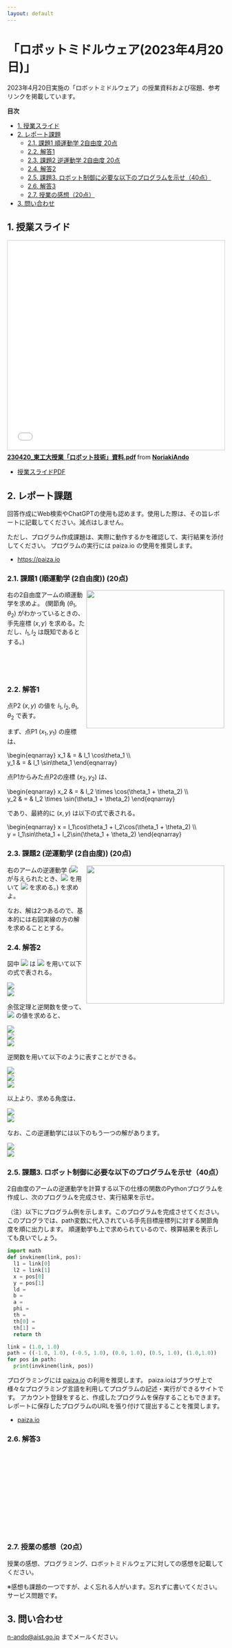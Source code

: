 ```yaml
---
layout: default
---
```

<script type="text/x-mathjax-config">MathJax.Hub.Config({tex2jax:{inlineMath:[['\$','\$'],['\\(','\\)']],processEscapes:true},CommonHTML: {matchFontHeight:false}});</script>
<script type="text/javascript" async src="https://cdnjs.cloudflare.com/ajax/libs/mathjax/2.7.1/MathJax.js?config=TeX-MML-AM_CHTML"></script>


<!-- ソースを見ようと思った君は賢いね！！でも、宿題は自力でやりましょう。-->

# 「ロボットミドルウェア(2023年4月20日)」

2023年4月20日実施の「ロボットミドルウェア」の授業資料および宿題、参考リンクを掲載しています。

**目次**

<!-- TOC -->

- [1. 授業スライド](#1-%E6%8E%88%E6%A5%AD%E3%82%B9%E3%83%A9%E3%82%A4%E3%83%89)
- [2. レポート課題](#2-%E3%83%AC%E3%83%9D%E3%83%BC%E3%83%88%E8%AA%B2%E9%A1%8C)
    - [2.1. 課題1 順運動学 2自由度 20点](#21-%E8%AA%B2%E9%A1%8C1-%E9%A0%86%E9%81%8B%E5%8B%95%E5%AD%A6-2%E8%87%AA%E7%94%B1%E5%BA%A6-20%E7%82%B9)
    - [2.2. 解答1](#22-%E8%A7%A3%E7%AD%941)
    - [2.3. 課題2 逆運動学 2自由度 20点](#23-%E8%AA%B2%E9%A1%8C2-%E9%80%86%E9%81%8B%E5%8B%95%E5%AD%A6-2%E8%87%AA%E7%94%B1%E5%BA%A6-20%E7%82%B9)
    - [2.4. 解答2](#24-%E8%A7%A3%E7%AD%942)
    - [2.5. 課題3. ロボット制御に必要な以下のプログラムを示せ（40点）](#25-%E8%AA%B2%E9%A1%8C3-%E3%83%AD%E3%83%9C%E3%83%83%E3%83%88%E5%88%B6%E5%BE%A1%E3%81%AB%E5%BF%85%E8%A6%81%E3%81%AA%E4%BB%A5%E4%B8%8B%E3%81%AE%E3%83%97%E3%83%AD%E3%82%B0%E3%83%A9%E3%83%A0%E3%82%92%E7%A4%BA%E3%81%9B40%E7%82%B9)
    - [2.6. 解答3](#26-%E8%A7%A3%E7%AD%943)
    - [2.7. 授業の感想（20点）](#27-%E6%8E%88%E6%A5%AD%E3%81%AE%E6%84%9F%E6%83%B320%E7%82%B9)
- [3. 問い合わせ](#3-%E5%95%8F%E3%81%84%E5%90%88%E3%82%8F%E3%81%9B)

<!-- /TOC -->

## 1. 授業スライド

<iframe src="//www.slideshare.net/slideshow/embed_code/key/74ywXAP8EaUn8S" width="595" height="485" frameborder="0" marginwidth="0" marginheight="0" scrolling="no" style="border:1px solid #CCC; border-width:1px; margin-bottom:5px; max-width: 100%;" allowfullscreen> </iframe> <div style="margin-bottom:5px"> <strong> <a href="//www.slideshare.net/NoriakiAndo/230420pdf" title="230420_東工大授業「ロボット技術」資料.pdf" target="_blank">230420_東工大授業「ロボット技術」資料.pdf</a> </strong> from <strong><a href="//www.slideshare.net/NoriakiAndo" target="_blank">NoriakiAndo</a></strong> </div>


* [授業スライドPDF](230420_Titech_RobotTechnology_Middleware.pdf)

## 2. レポート課題

回答作成にWeb検索やChatGPTの使用も認めます。使用した際は、その旨レポートに記載してください。減点はしません。

ただし、プログラム作成課題は、実際に動作するかを確認して、実行結果を添付してください。
プログラムの実行には paiza.io の使用を推奨します。

- https://paiza.io

### 2.1. 課題1 (順運動学 (2自由度)) (20点)
<img src="https://github.com/n-ando/titech_robotics/raw/master/figs/q0_fig1.png" align="right" width="320">

右の2自由度アームの順運動学を求めよ。
(関節角 $(\theta_1, \theta_2)$ がわかっているときの、手先座標 $(x, y)$ を求める。ただし、$l_1, l_2$ は既知であるとする。)

<br />
<br />
<br />

### 2.2. 解答1

<!--
<br />
<br />
<br />
<br />
<br />
<br />
<br />
<br />
<br />
<br />
<br />
-->

点P2 $(x, y)$ の値を $l_1, l_2, \theta_1, \theta_2$ で表す。

まず、点P1 $(x_1, y_1)$  の座標は、

\begin{eqnarray}
x_1 & = & l_1 \cos\theta_1 \\\\  
y_1 & = & l_1 \sin\theta_1
\end{eqnarray}

点P1からみた点P2の座標 $(x_2, y_2)$ は、


\begin{eqnarray}
x_2 & = & l_2 \times \cos(\theta_1 + \theta_2) \\\\  
y_2 & = & l_2 \times \sin(\theta_1 + \theta_2)
\end{eqnarray}

であり、最終的に $(x, y)$ は以下の式で表される。


\begin{eqnarray}
x = l_1\cos\theta_1 + l_2\cos(\theta_1 + \theta_2) \\\\  
y = l_1\sin\theta_1 + l_2\sin(\theta_1 + \theta_2)
\end{eqnarray}




### 2.3. 課題2 (逆運動学 (2自由度)) (20点)

<img src="https://github.com/n-ando/titech_robotics/raw/master/figs/q0_fig2.png" align="right" width="320">

右のアームの逆運動学 (<img src="https://latex.codecogs.com/gif.latex?(x,&space;y)"> が与えられたとき、<img src="https://latex.codecogs.com/gif.latex?l_1,&space;l_2"> を用いて
<img src="https://latex.codecogs.com/gif.latex?(\theta_1,&space;\theta_2)"> を求める。) を求めよ。

なお、解は2つあるので、基本的には右図実線の方の解を求めることとする。

### 2.4. 解答2

<!--
<br />
<br />
<br />
<br />
<br />
<br />
<br />
<br />
<br />
<br />
<br />
-->

図中 <img src="https://latex.codecogs.com/gif.latex?\theta_1,&space;\theta_2"> は <img src="https://latex.codecogs.com/gif.latex?\alpha,&space;\beta,&space;\phi"> を用いて以下の式で表される。

<!-- 使用しない
$$
\begin{eqnarray}
\theta_1 & = & \frac{\pi}{2} - \alpha - \phi \\
\theta_2 & = & \pi - \beta
\end{eqnarray}
$$
-->

<img src="https://latex.codecogs.com/gif.latex?\theta_1&space;=&space;\frac{\pi}{2}&space;-&space;\alpha&space;-&space;\phi"><br>
<img src="https://latex.codecogs.com/gif.latex?\theta_2&space;=&space;\pi&space;-&space;\beta">

余弦定理と逆関数を使って、<img src="https://latex.codecogs.com/gif.latex?\cos\alpha,&space;\cos\beta,&space;\tan\phi"> の値を求めると、

<!-- 使用しない
$$
\begin{eqnarray}
\cos\alpha = \left\(\frac{l_1^2 + l_d^2 - l_2^2}{2l_1l_d}\right\) \\
\cos\beta  = \left\(\frac{l_1^2 + l_2^2 - l_d^2}{2l_1l_2}\right\) \\
\tan\phi   = \frac{x}{y}
\end{eqnarray}
$$
-->

<img src="https://latex.codecogs.com/gif.latex?\cos\alpha&space;=&space;\left\(\frac{l_1^2&space;&plus;&space;l_d^2&space;-&space;l_2^2}{2l_1l_d}\right\)"><br>
<img src="https://latex.codecogs.com/gif.latex?\cos\beta&space;=&space;\left\(\frac{l_1^2&space;&plus;&space;l_2^2&space;-&space;l_d^2}{2l_1l_2}\right\)"><br>
<img src="https://latex.codecogs.com/gif.latex?\tan\phi&space;=&space;\frac{x}{y}">

逆関数を用いて以下のように表すことができる。

<!-- 使用しない
$$
\begin{eqnarray}
\alpha = \arccos\left\(\frac{l_1^2 + l_d^2 - l_2^2}{2l_1l_d}\right\) \\
\beta  = \arccos\left\(\frac{l_1^2 + l_2^2 - l_d^2}{2l_1l_2}\right\) \\
\phi   = \arctan\frac{x}{y} 座標軸のとり方に注意
\end{eqnarray}
$$
-->

<img src="https://latex.codecogs.com/gif.latex?\200dpi \alpha&space;=&space;\arccos\left\(\frac{l_1^2&space;&plus;&space;l_d^2&space;-&space;l_2^2}{2l_1l_d}\right\)"><br>
<img src="https://latex.codecogs.com/gif.latex?\beta&space;=&space;\arccos\left\(\frac{l_1^2&space;&plus;&space;l_2^2&space;-&space;l_d^2}{2l_1l_2}\right\)"><br>
<img src="https://latex.codecogs.com/gif.latex?\phi&space;=&space;\arctan\frac{x}{y}">

以上より、求める角度は、

<!-- 使用しない
$$
\begin{eqnarray}
\theta_1 = \frac{\pi}{2} - \arccos\left(\frac{l_1^2 + l_d^2 - l_2^2}{2l_1l_d}\right) - \arctan\frac{x}{y}
\theta_2 = \pi - \arccos\left(\frac{l_1^2 + l_2^2 - l_d^2}{2l_1l_2}\right)
\end{eqnarray}
$$
-->

<img src="https://latex.codecogs.com/gif.latex?\theta_1&space;=&space;\frac{\pi}{2}&space;-&space;\arccos\left(\frac{l_1^2&space;&plus;&space;l_d^2&space;-&space;l_2^2}{2l_1l_d}\right)&space;-&space;\arctan\frac{x}{y}"><br>
<img src="https://latex.codecogs.com/gif.latex?\theta_2&space;=&space;\pi&space;-&space;\arccos\left(\frac{l_1^2&space;&plus;&space;l_2^2&space;-&space;l_d^2}{2l_1l_2}\right)">

なお、この逆運動学には以下のもう一つの解があります。

<img src="https://latex.codecogs.com/gif.latex?\theta_1&space;=&space;\frac{\pi}{2}&space;+&space;\arccos\left(\frac{l_1^2&space;&plus;&space;l_d^2&space;-&space;l_2^2}{2l_1l_d}\right)&space;-&space;\arctan\frac{x}{y}"><br>
<img src="https://latex.codecogs.com/gif.latex?\theta_2&space;=-&space;\pi&space;-&space;\arccos\left(\frac{l_1^2&space;&plus;&space;l_2^2&space;+&space;l_d^2}{2l_1l_2}\right)">


### 2.5. 課題3. ロボット制御に必要な以下のプログラムを示せ（40点）
2自由度のアームの逆運動学を計算する以下の仕様の関数のPythonプログラムを作成し、次のプログラムを完成させ、実行結果を示せ。　

（注）以下にプログラム例を示します。このプログラムを完成させてください。このプログラでは、path変数に代入されている手先目標座標列に対する関節角度を順に出力します。
順運動学も上で求められているので、検算結果を表示しても良いでしょう。

```python
import math
def invkinem(link, pos):
  l1 = link[0]
  l2 = link[1]
  x = pos[0]
  y = pos[1]
  ld = 
  b = 
  a = 
  phi = 
  th = 
  th[0] = 
  th[1] = 
  return th

link = (1.0, 1.0)
path = ((-1.0, 1.0), (-0.5, 1.0), (0.0, 1.0), (0.5, 1.0), (1.0,1.0))
for pos in path:
  print(invkinem(link, pos))
```

プログラミングには [paiza.io](https://paiza.io/ja/) の利用を推奨します。
paiza.ioはブラウザ上で様々なプログラミング言語を利用してプログラムの記述・実行ができるサイトです。
アカウント登録をすると、作成したプログラムを保存することもできます。
レポートに保存したプログラムのURLを張り付けて提出することを推奨します。

* [paiza.io](https://paiza.io/ja/) 

### 2.6. 解答3

<br />
<br />
<br />
<br />
<br />
<br />
<br />
<br />
<br />
<br />
<br />

<!--
逆運動学は2つの解があり、以下の二通りのプログラムが正解となります。

```python
import math

def invkinem(link, pos):
    l1 = link[0]
    l2 = link[1]
    x = pos[0]
    y = pos[1]
    ld = math.sqrt(x ** 2 + y ** 2)
    b = math.acos((l1 ** 2 + l2 ** 2 - ld ** 2) / (2 * l1 * l2))
    a = math.acos((l1 ** 2 + ld ** 2 - l2 ** 2) / (2 * l1 * ld))
    phi = math.atan2(x, y)
    th = [0] * 2
    th[0] = (math.pi / 2) - a - phi
    th[1] = math.pi - b
    return th

link = (1.0, 1.0)
path = ((-1.0, 1.0), (-0.5, 1.0), (0.0, 1.0), (0.5, 1.0), (1.0,1.0))
for pos in path:
  print invkinem(link, pos)
```

```python
import math

def invkinem(link, pos):
    l1 = link[0]
    l2 = link[1]
    x = pos[0]
    y = pos[1]
    ld = math.sqrt(x * x + y * y)
    b = math.acos((l1 * l1 + l2 * l2 - ld * ld) / (2 * l1 * l2))
    a = math.acos((l1 * l1 + ld * ld - l2 * l2) / (2 * l1 * ld))
    phi = math.atan2(x, y)
    th = [0] * 2
    th[0] = math.pi / 2 + a - phi
    th[1] = - math.pi + b
    return th
  
link = (1.0, 1.0)
path = ((-1.0, 1.0), (-0.5, 1.0), (0.0, 1.0), (0.5, 1.0), (1.0,1.0))
for pos in path:
  print invkinem(link, pos)
```

以下の paiza.io 上のプログラムでは、以上の2通りのプログラムを実行し逆運動学を求めたうえで、順運動学で検算をしています。
以下のURLにアクセスして試しに実行してみましょう。

* [paiza.io上で実行](https://paiza.io/projects/vdH54uDmeMUJlUO1J1DD-Q)

<iframe src="https://paiza.io/projects/e/vdH54uDmeMUJlUO1J1DD-Q?theme=twilight" width="100%" height="500" scrolling="no" seamless="seamless"></iframe>
-->

<!--
### 2.7. 課題4.ミドルウエアを利用したサンプルプログラムを示せ

#### 2.7.1. a) ロボットミドルウエアを一つ選び、データの送信を行う手順・方法を調べ説明せよ（15点）
結果として、コメントを付したソースコード（完全である必要はないが、データ送信に必要な最低限の部分を示すこと。例えばRTMであればonExecute関数部分、ROSであれば Publisherの宣言〜データ送信部分を、行ごとに何をしているのかコメントを付して）を添付せよ。

#### 2.7.2. b) 同様に、データの受信を行う手順・方法を調べ説明せよ（15点）
結果として、コメントを付したソースコード（完全である必要はないが、データ受信に必要な最低限の部分を示すこと。例えばRTMであればonExecute関数部分、ROSであれば Subscriberの部分（コールバック関数含む）を行ごとに何をしているのかコメントを付して）を添付せよ。

（注）この課題では、Web上から適切なプログラムを取得し、その内容を理解しているかどうかを見ます。1行ごとに何をしているか理解し、適切なコメントを付記しているかどうかで理解度を採点します。

### 2.8. 解答4

#### 2.8.1. a) データの送信を行う手順・方法

<br />
<br />
<br />
<br />
<br />
<br />
<br />
<br />
<br />
<br />
<br />
-->
<!--
OpenRTM-aistのConsoleInサンプルのConsoleIn.cppのonExecute部分。

* [参考ページ(OpenRTM)](http://hmatsudaiac.wixsite.com/venus-robotix/define-namingformats-c-windows)


```cpp
RTC::ReturnCode_t ConsoleIn::onExecute(RTC::UniqueId ec_id) // Active状態で周期実行される関数。
{
  std::cout << "input number: ";  // ユーザに入力を促す。
  std::cin >> m_data.data; // ユーザからの入力値を得る。
  setTimestamp(m_data); // データにタイムスタンプを押す。
  m_dataOut.write(); // OutPortからデータを送信。
  return RTC::RTC_OK;
}
```

ROSの送信コード（パブリッシャ）のコードを以下に示す。


* [参考ページ(ROS)](http://wiki.ros.org/ja/ROS/Tutorials/WritingPublisherSubscriber%28c%2B%2B%29)


```cpp
#include "ros/ros.h"  // ROSメインヘッダのインクルード
#include "std_msgs/String.h" // ROSメッセージ形式 std_msgs/String のインクルード
#include <sstream> // 標準string streamのインクルード

int main(int argc, char **argv) // メイン関数
{
  ros::init(argc, argv, "talker"); // ROS初期化
  ros::NodeHandle n; // ROSノード(ROSモジュールの基本単位)のハンドルの宣言
  ros::Publisher chatter_pub = n.advertise<std_msgs::String>("chatter", 1000); // 送信を行うPublisherの作成
  ros::Rate loop_rate(10); 

  int count = 0;
  while (ros::ok()) // メインループ
  {
    std_msgs::String msg;
    std::stringstream ss;
    ss << "hello world " << count; // 送信文字列を作成
    msg.data = ss.str(); // 送信文字列を代入
    ROS_INFO("%s", msg.data.c_str()); 
    chatter_pub.publish(msg); // 文字列をサブスクライバに対して送信
    ros::spinOnce(); // するべきその他の仕事（コールバック処理等）をする。おまじない。
    ++count;
  }
  return 0;
}
```
-->
<!--
#### 2.8.2. b) データの受信を行う手順・方法

<br />
<br />
<br />
<br />
<br />
<br />
<br />
<br />
<br />
<br />
<br />
-->
<!--

OpenRTMのConsoleOutサンプルのConsoleOut.cppのonExecute部分。

* [参考ページ(OpenRTM)](http://hmatsudaiac.wixsite.com/venus-robotix/define-namingformats-c-windows)

```cpp
RTC::ReturnCode_t ConsoleOut::onExecute(RTC::UniqueId ec_id) // Active状態で周期実行される関数。
{
  if(m_dataIn.isNew()) // データ入力があれば以下を実行。
  {
    m_dataIn.read(); // InPortからデータを読み込み。
    std::cout << "received: " << m_data.data << std::endl; // 読み込まれたデータを表示。
    std::cout << "sec: " << m_data.tm.sec << " nsec: " << m_data.tm.nsec << std::endl; // 読み込まれたデータのタイムスタンプを表示。
  }
  return RTC::RTC_OK;
}
```

ROSの受信コード（サブスクライバ）のコードを以下に示す。

* [参考ページ(ROS)](http://wiki.ros.org/ja/ROS/Tutorials/WritingPublisherSubscriber%28c%2B%2B%29)


```cpp
#include "ros/ros.h"  // ROSメインヘッダのインクルード
#include "std_msgs/String.h" // ROSメッセージ形式 std_msgs/String のインクルード

void chatterCallback(const std_msgs::String::ConstPtr& msg) // データ受信のためのコールバック関数
{
  // データが受信されるとString型データが msg に代入されて受け取ることができる。
  ROS_INFO("I heard: [%s]", msg->data.c_str());
}

int main(int argc, char **argv)
{
  ros::init(argc, argv, "listener"); // ROS初期化
  ros::NodeHandle n; // このノードのハンドル
  ros::Subscriber sub = n.subscribe("chatter", 1000, chatterCallback); // サブスクライバの作成
  ros::spin(); // サブスクライバ等の仕事が来るまで待つループ。終了の割り込み等が入るまで永遠にブロックされる。
  return 0;
}
```
-->

### 2.7. 授業の感想（20点）

授業の感想、プログラミング、ロボットミドルウェアに対しての感想を記載してください。

※感想も課題の一つですが、よく忘れる人がいます。忘れずに書いてください。サービス問題です。


## 3. 問い合わせ

n-ando@aist.go.jp までメールください。


